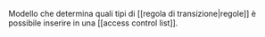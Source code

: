 Modello che determina quali tipi di [[regola di transizione|regole]] è possibile inserire in una [[access control list]].